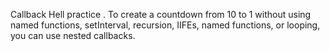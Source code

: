 Callback Hell practice . 
To create a countdown from 10 to 1 without using named functions, setInterval, recursion, IIFEs, named functions, or looping, you can use nested callbacks.
